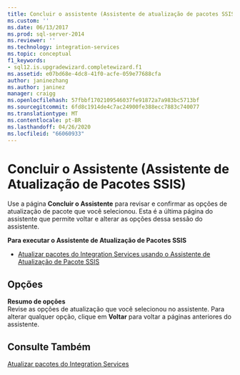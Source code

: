 ```yaml
---
title: Concluir o assistente (Assistente de atualização de pacotes SSIS) | Microsoft Docs
ms.custom: ''
ms.date: 06/13/2017
ms.prod: sql-server-2014
ms.reviewer: ''
ms.technology: integration-services
ms.topic: conceptual
f1_keywords:
- sql12.is.upgradewizard.completewizard.f1
ms.assetid: e07bd68e-4dc8-41f0-acfe-059e77688cfa
author: janinezhang
ms.author: janinez
manager: craigg
ms.openlocfilehash: 57fbbf1702109546037fe91872a7a983bc5713bf
ms.sourcegitcommit: 6fd8c1914de4c7ac24900fe388ecc7883c740077
ms.translationtype: MT
ms.contentlocale: pt-BR
ms.lasthandoff: 04/26/2020
ms.locfileid: "66060933"
---
```

# <a name="complete-the-wizard-ssis-package-upgrade-wizard"></a>Concluir o Assistente (Assistente de Atualização de Pacotes SSIS)
  Use a página **Concluir o Assistente** para revisar e confirmar as opções de atualização de pacote que você selecionou. Esta é a última página do assistente que permite voltar e alterar as opções dessa sessão do assistente.  
  
 **Para executar o Assistente de Atualização de Pacotes SSIS**  
  
-   [Atualizar pacotes do Integration Services usando o Assistente de Atualização de Pacote SSIS](install-windows/upgrade-integration-services-packages-using-the-ssis-package-upgrade-wizard.md)  
  
## <a name="options"></a>Opções  
 **Resumo de opções**  
 Revise as opções de atualização que você selecionou no assistente. Para alterar qualquer opção, clique em **Voltar** para voltar a páginas anteriores do assistente.  
  
## <a name="see-also"></a>Consulte Também  
 [Atualizar pacotes do Integration Services](install-windows/upgrade-integration-services-packages.md)  
  
  
